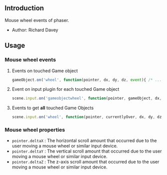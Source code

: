 ## Introduction

Mouse wheel events of phaser.

- Author: Richard Davey

## Usage

### Mouse wheel events

1. Events on touched Game object
    ```javascript
    gameObject.on('wheel', function(pointer, dx, dy, dz, event){ /* ... */ });
    ```
1. Event on input plugin for each touched Game object
    ```javascript
    scene.input.on('gameobjectwheel', function(pointer, gameObject, dx, dy, dz, event){ /* ... */ });
    ```
1. Events to get **all** touched Game Objects
    ```javascript
    scene.input.on('wheel', function(pointer, currentlyOver, dx, dy, dz, event){ /* ... */ });
    ```

### Mouse wheel properties

- `pointer.deltaX` : The horizontal scroll amount that occurred due to the user moving a mouse wheel or similar input device.
- `pointer.deltaY` : The vertical scroll amount that occurred due to the user moving a mouse wheel or similar input device.
- `pointer.deltaZ` : The z-axis scroll amount that occurred due to the user moving a mouse wheel or similar input device.
